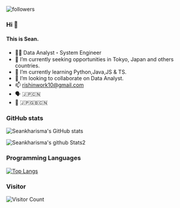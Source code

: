 ![followers](https://img.shields.io/github/followers/Seankharisma.svg?style=social&label=Follow&maxAge=2592000)

### Hi 👋
#### This is Sean.
- 👨‍💻  Data Analyst・System Engineer
- 🔭  I’m currently seeking opportunities in Tokyo, Japan and others countries.
- 🌱  I’m currently learning Python,Java,JS & TS.
- 👯  I’m looking to collaborate on Data Analyst.
- 📫  rishinwork10@gmail.com
- 🗣️  🇯🇵🇨🇳
- 📝  🇯🇵🇬🇧🇨🇳


<!--
**Seankharisma/Seankharisma** is a ✨ _special_ ✨ repository because its `README.md` (this file) appears on your GitHub profile.

Here are some ideas to get you started:

- 🔭 I’m currently working on ...
- 🌱 I’m currently learning ...
- 👯 I’m looking to collaborate on ...
- 🤔 I’m looking for help with ...
- 💬 Ask me about ...
- 📫 How to reach me: rishinwork10@gmail.com
- 😄 Pronouns: ...
- ⚡ Fun fact: ...
-->

<P><h3>GitHub stats</h3>
  
![Seankharisma's GitHub stats](https://github-readme-stats.vercel.app/api?username=Seankharisma&show_icons=true&theme=tokyonight)

![Seankharisma's github Stats2](https://stats.justsong.cn/api/github?username=Seankharisma&theme=dark)

<P><h3>Programming Languages</h3>

[![Top Langs](https://github-readme-stats.vercel.app/api/top-langs/?username=Seankharisma&langs_count=10)](https://github.com/anuraghazra/github-readme-stats)
  
<P><h3>Visitor</h3>
 
![Visitor Count](https://profile-counter.glitch.me/Seankharisma/count.svg)
  
  
  
  
